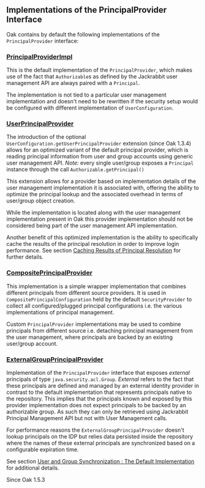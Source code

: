 <!--
   Licensed to the Apache Software Foundation (ASF) under one or more
   contributor license agreements.  See the NOTICE file distributed with
   this work for additional information regarding copyright ownership.
   The ASF licenses this file to You under the Apache License, Version 2.0
   (the "License"); you may not use this file except in compliance with
   the License.  You may obtain a copy of the License at

       http://www.apache.org/licenses/LICENSE-2.0

   Unless required by applicable law or agreed to in writing, software
   distributed under the License is distributed on an "AS IS" BASIS,
   WITHOUT WARRANTIES OR CONDITIONS OF ANY KIND, either express or implied.
   See the License for the specific language governing permissions and
   limitations under the License.
-->

Implementations of the PrincipalProvider Interface
--------------------------------------------------------------------------------

Oak contains by default the following implementations of the `PrincipalProvider`
interface:

### [PrincipalProviderImpl]

This is the default implementation of the `PrincipalProvider`, which makes use
of the fact that `Authorizable`s as defined by the Jackrabbit user management
API are always paired with a `Principal`.

The implementation is not tied to a particular user management implementation
and doesn't need to be rewritten if the security setup would be configured with
different implementation of `UserConfiguration`.

### [UserPrincipalProvider]

The introduction of the optional `UserConfiguration.getUserPrincipalProvider`
extension (since Oak 1.3.4) allows for an optimized variant of the default
principal provider, which is reading principal information from user and group
accounts using generic user management API. _Note:_ every single user/group
exposes a `Principal` instance through the call `Authorizable.getPrincipal()`

This extension allows for a provider based on implementation details of the user
management implementation it is associated with, offering the ability to optimize
the principal lookup and the associated overhead in terms of user/group object creation.

While the implementation is located along with the user management implementation
present in Oak this provider implementation should not be considered being
part of the user management API implementation.

Another benefit of this optimized implementation is the ability to specifically
cache the results of the principal resolution in order to improve login performance.
See section [Caching Results of Principal Resolution](cache.html) for further details.

### [CompositePrincipalProvider]

This implementation is a simple wrapper implementation that combines different
principals from different source providers. It is used in
`CompositePrincipalConfiguration` held by the default `SecurityProvider` to
collect all configured/plugged principal configurations i.e. the various
implementations of principal management.

Custom `PrincipalProvider` implementations may be used to combine principals from
different source i.e. detaching principal management from the user management,
where principals are backed by an existing user/group account.

### [ExternalGroupPrincipalProvider]

Implementation of the `PrincipalProvider` interface that exposes _external_ principals
of type `java.security.acl.Group`. _External_ refers to the fact that these
principals are defined and managed by an external identity provider in contrast to
the default implementation that represents principals native to the repository.
This implies that the principals known and exposed by this provider implementation
does not expect principals to be backed by an authorizable group. As such they
can only be retrieved using Jackrabbit Principal Management API but not with
User Management calls.

For performance reasons the `ExternalGroupPrincipalProvider` doesn't lookup
principals on the IDP but relies data persisted inside the repository where
the names of these external principals are synchronized based on a configurable
expiration time.

See
section [User and Group Synchronization : The Default Implementation](../authentication/external/defaultusersync.html)
for additional details.

Since Oak 1.5.3

<!-- references -->

[PrincipalProviderImpl]: https://github.com/apache/jackrabbit-oak/tree/trunk/oak-core/src/main/java/org/apache/jackrabbit/oak/security/principal/PrincipalProviderImpl.java

[CompositePrincipalProvider]: /oak/docs/apidocs/org/apache/jackrabbit/oak/spi/security/principal/CompositePrincipalProvider.html

[UserPrincipalProvider]: https://github.com/apache/jackrabbit-oak/tree/trunk/oak-core/src/main/java/org/apache/jackrabbit/oak/security/user/UserPrincipalProvider.java

[ExternalGroupPrincipalProvider]: https://github.com/apache/jackrabbit-oak/tree/trunk/oak-auth-external/src/main/org/apache/jackrabbit/oak/spi/security/authentication/external/impl/principal/ExternalGroupPrincipalProvider.java
